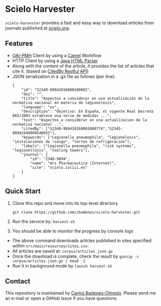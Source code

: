 # Scielo Harvester

`scielo-harvester` provides a fast and easy way to download articles from journals published at [scielo.org](http://scielo.org).

## Features
- [OAI-PMH](https://www.openarchives.org/pmh/) Client by using a [Camel](https://github.com/cbadenes/camel-oaipmh) Workflow
- HTTP Client by using a [Java HTML Parser](https://jsoup.org)
- Along with the content of the article, it provides the list of articles that cite it. (based on [CitedBy Restful API](http://docs.scielo.org/projects/citedby))
- JSON serialization in a .gz file as follows (per line):
    ```
	{
    	"id": "S2340-98942016000100002",
    	"doi": "",
    	"title": "Aspectos a considerar en una actualización de la normativa nacional en materia de legionelosis",
    	"language": "es",
    	"description": "Objetivo: En España, el vigente Real Decreto 865/2003 establece una serie de medidas ...",
    	"text": "Aspectos a considerar en una actualizacion de la normativa nacional ..",
    	"citedBy": ["S2340-989420160002000774","S2345-98942446000540052"],
    	"keywords": ["Legionella pneumophila", "legionelosis", "instalaciones de riesgo", "torres de refrigeración"],
    	"labels": ["Legionella pneumophila", "risk systems", "legionellosis", "cooling towers"],
    	"journal": {
    		"id": "2340-9894",
    		"name": "Ars Pharmaceutica (Internet)",
    		"site": "scielo.isciii.es"
    	}
    }
	```

## Quick Start 
1. Clone this repo and move into its top-level directory.

	```
	git clone https://github.com/cbadenes/scielo-harvester.git
	```
1. Run the service by: `harvest.sh`
1. You should be able to monitor the progress by console logs

- The above command downloads articles published in sites specified within `src/main/resources/sites.csv`.
- All articles are saved at: `corpus/articles.json.gz` 
- Once the download is complete, check the result by `gunzip -c corpus/articles.json.gz | head -1`
- Run it in background mode by `launch harvest.sh` 

## Contact
This repository is maintained by [Carlos Badenes-Olmedo](mailto:cbadenes@gmail.com). Please send me an e-mail or open a GitHub issue if you have questions. 


